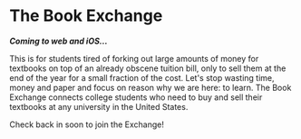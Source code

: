 
# The Book Exchange #

**<i> Coming to web and iOS... </i>**

This is for students tired of forking out large amounts of money for textbooks on top of an already obscene tuition bill, only to sell them at the end of the year for a small fraction of the cost. Let's stop wasting time, money and paper and focus on reason why we are here: to learn. The Book Exchange connects college students who need to buy and sell their textbooks at any university in the United States.

Check back in soon to join the Exchange!

